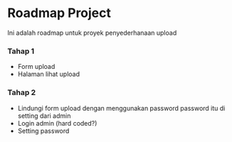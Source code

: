 # Roadmap Project
Ini adalah roadmap untuk proyek penyederhanaan upload
### Tahap 1
- Form upload 
- Halaman lihat upload

### Tahap 2
- Lindungi form upload dengan menggunakan password 
password itu di setting dari admin
- Login admin (hard coded?)
- Setting password